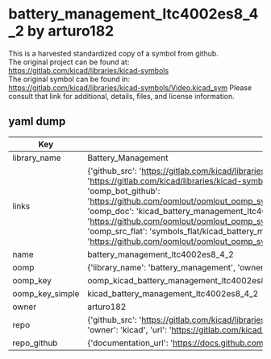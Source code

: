 # battery_management_ltc4002es8_4_2 by arturo182  
This is a harvested standardized copy of a symbol from github.  
The original project can be found at:  
https://gitlab.com/kicad/libraries/kicad-symbols  
The original symbol can be found in:
https://gitlab.com/kicad/libraries/kicad-symbols/Video.kicad_sym
Please consult that link for additional, details, files, and license information.  
## yaml dump  
| Key | Value |  
| --- | --- |  
| library_name | Battery_Management |  
| links | {'github_src': 'https://gitlab.com/kicad/libraries/kicad-symbols/Video.kicad_sym', 'github_src_repo': 'https://gitlab.com/kicad/libraries/kicad-symbols', 'oomp_bot': 'kicad_battery_management_ltc4002es8_4_2/working', 'oomp_bot_github': 'https://github.com/oomlout/oomlout_oomp_symbol_bot/tree/main/kicad_battery_management_ltc4002es8_4_2/working', 'oomp_doc': 'kicad_battery_management_ltc4002es8_4_2/working', 'oomp_doc_github': 'https://github.com/oomlout/oomlout_oomp_symbol_doc/tree/main/kicad_battery_management_ltc4002es8_4_2/working', 'oomp_src_flat': 'symbols_flat/kicad_battery_management_ltc4002es8_4_2/working', 'oomp_src_flat_github': 'https://github.com/oomlout/oomlout_oomp_symbol_src/tree/main/kicad_battery_management_ltc4002es8_4_2/working'} |  
| name | battery_management_ltc4002es8_4_2 |  
| oomp | {'library_name': 'battery_management', 'owner_name': 'kicad', 'symbol_name': 'battery_management_ltc4002es8_4_2'} |  
| oomp_key | oomp_kicad_battery_management_ltc4002es8_4_2 |  
| oomp_key_simple | kicad_battery_management_ltc4002es8_4_2 |  
| owner | arturo182 |  
| repo | {'github_src': 'https://gitlab.com/kicad/libraries/kicad-symbols/Video.kicad_sym', 'name': 'libraries/kicad-symbols', 'owner': 'kicad', 'url': 'https://gitlab.com/kicad/libraries/kicad-symbols'} |  
| repo_github | {'documentation_url': 'https://docs.github.com/rest/repos/repos#get-a-repository', 'message': 'Not Found'} |  

